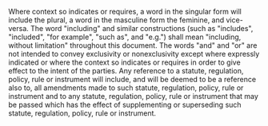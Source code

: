 Where context so indicates or requires, a word in the singular form will include the plural, a word in the masculine form the feminine, and vice-versa. The word "including" and similar constructions (such as "includes", "included", "for example", "such as", and "e.g.") shall mean "including, without limitation" throughout this document. The words "and" and "or" are not intended to convey exclusivity or nonexclusivity except where expressly indicated or where the context so indicates or requires in order to give effect to the intent of the parties.  Any reference to a statute, regulation, policy, rule or instrument will include, and will be deemed to be a reference also to, all amendments made to such statute, regulation, policy, rule or instrument and to any statute, regulation, policy, rule or instrument that may be passed which has the effect of supplementing or superseding such statute, regulation, policy, rule or instrument.